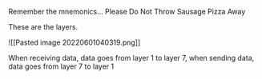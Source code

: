 Remember the mnemonics... Please Do Not Throw Sausage Pizza Away

These are the layers.

![[Pasted image 20220601040319.png]]

When receiving data, data goes from layer 1 to layer 7, when sending data, data goes from layer 7 to layer 1